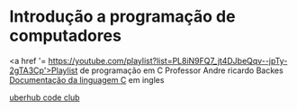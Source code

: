 # Introdução a programação de computadores

<a href '= https://youtube.com/playlist?list=PL8iN9FQ7_jt4DJbeQqv--jpTy-2gTA3Cp'>Playlist de programação em C</a> Professor Andre ricardo Backes
<a href='http://www.cplusplus.com/reference/'> Documentação da linguagem C</a> em ingles

<a href='https://maratona.algartelecom.com.br/portal/uberhub-code-club/'>uberhub code club</a>

